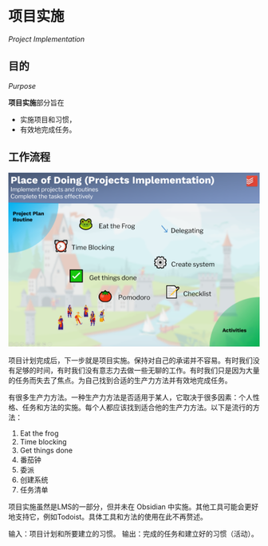 # 项目实施
*Project Implementation*


## 目的
*Purpose*

**项目实施**部分旨在

- 实施项目和习惯，
- 有效地完成任务。


## 工作流程

![image-20220814174841145](images/image-20220814174841145.png)



项目计划完成后，下一步就是项目实施。保持对自己的承诺并不容易。有时我们没有足够的时间，有时我们没有意志力去做一些无聊的工作。有时我们只是因为大量的任务而失去了焦点。为自己找到合适的生产力方法并有效地完成任务。

有很多生产力方法。一种生产力方法是否适用于某人，它取决于很多因素：个人性格、任务和方法的实施。每个人都应该找到适合他的生产力方法。以下是流行的方法：

1. Eat the frog
2. Time blocking
3. Get things done
4. 番茄钟
5. 委派
6. 创建系统
7. 任务清单

项目实施虽然是LMS的一部分，但并未在 Obsidian 中实施。其他工具可能会更好地支持它，例如Todoist。具体工具和方法的使用在此不再赘述。

输入：项目计划和所要建立的习惯。
输出：完成的任务和建立好的习惯（活动）。